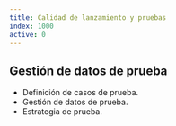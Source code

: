 ```yaml
---
title: Calidad de lanzamiento y pruebas
index: 1000
active: 0
---
```


## Gestión de datos de prueba

- Definición de casos de prueba.
- Gestión de datos de prueba.
- Estrategia de prueba.
